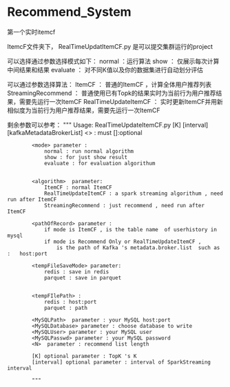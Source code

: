 # Recommend_System
第一个实时itemcf

ItemcF文件夹下，
RealTimeUpdatItemCF.py
是可以提交集群运行的project

可以选择通过参数选择模式如下：
  normal ：运行算法
  show ： 仅展示每次计算中间结果和结果
  evaluate ： 对不同K值以及你的数据集进行自动划分评估
  
可以通过参数选择算法：
  ItemCF ： 普通的ItemCF ，计算全体用户推荐列表
  StreamingRecommend ： 普通使用已有Topk的结果实时为当前行为用户推荐结果，需要先运行一次ItemCF
  RealTimeUpdateItemCF  ： 实时更新ItemCF并用新相似度为当前行为用户推荐结果，需要先运行一次ItemCF
  
剩余参数可以参考：
"""
 Usage: RealTimeUpdateItemCF.py <mode> <algorithm> <pathOfRecord> <tempFileSaveMode> <tempFilePath> <MySQLPath> <MySQLDatabase> <MySQLUser> <MySQLPasswd> <N> [K] [interval] [kafkaMetadataBrokerList]
            <> : must      []:optional

            <mode> parameter :
                normal : run normal algorithm
                show : for just show result
                evaluate : for evaluation algorithum


            <algorithm>  parameter:
                ItemCF : normal ItemCF
                RealTimeUpdateItemCF : a spark streaming algorithum , need run after ItemCF
                StreamingRecommend : just recommend , need run after ItemCF

            <pathOfRecord> parameter :
                if mode is ItemCF , is the table name  of userhistory in mysql
                if mode is Recommend Only or RealTimeUpdateItemCF ,
                    is the path of Kafka 's metadata.broker.list  such as  :   host:port

            <tempFileSaveMode> parameter:
                redis : save in redis
                parquet : save in parquet


            <tempFIlePath> :
                redis : host:port
                parquet : path

            <MySQLPath>  parameter : your MySQL host:port
            <MySQLDatabase> parameter : choose database to write
            <MySQLUser> parameter : your MySQL user
            <MySQLPasswd> parameter : your MySQL password
            <N>  parameter : recommend list length

            [K] optional parameter : TopK 's K
            [interval] optional parameter : interval of SparkStreaming interval

            """


